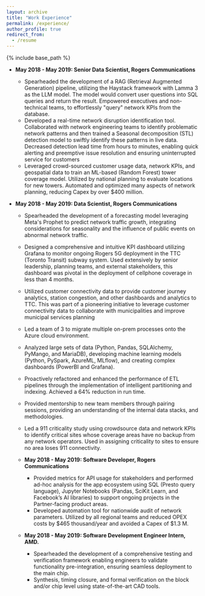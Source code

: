```yaml
---
layout: archive
title: "Work Experience"
permalink: /experience/
author_profile: true
redirect_from:
  - /resume
---
```

  
{% include base_path %}



* **May 2018 - May 2019: Senior Data Scientist, Rogers Communications**
  * Spearheaded the development of a RAG (Retrieval Augmented Generation) pipeline, utilizing the Haystack framework with Lamma 3 as the LLM model. The model would convert user questions into SQL queries and return the result. Empowered executives and non-technical teams, to effortlessly "query" network KPIs from the database.
  * Developed a real-time network disruption identification tool. Collaborated with network engineering teams to identify problematic network patterns and then trained a Seasonal decomposition (STL) detection model to swiftly identify these patterns in live data. Decreased detection lead time from hours to minutes, enabling quick alerting and preemptive issue resolution and ensuring uninterrupted service for customers
  * Leveraged crowd-sourced customer usage data, network KPIs, and geospatial data to train an ML-based (Random Forest) tower coverage model. Utilized by national planning to evaluate locations for new towers. Automated and optimized many aspects of network planning, reducing Capex by over $400 million.

* **May 2018 - May 2019: Data Scientist, Rogers Communications**
  * Spearheaded the development of a forecasting model leveraging Meta's Prophet to predict network traffic growth, integrating considerations for seasonality and the influence of public events on abnormal network traffic.
  * Designed a comprehensive and intuitive KPI dashboard utilizing Grafana to monitor ongoing Rogers 5G deployment in the TTC (Toronto Transit) subway system. Used extensively by senior leadership, planning teams, and external stakeholders, this dashboard was pivotal in the deployment of cellphone coverage in less than 4 months. 
  * Utilized customer connectivity data to provide customer journey analytics, station congestion, and other dashboards and analytics to TTC. This was part of a pioneering initiative to leverage customer connectivity data to collaborate with municipalities and improve municipal services planning
  *  Led a team of 3 to migrate multiple on-prem processes onto the Azure cloud environment. 
  * Analyzed large sets of data (Python, Pandas, SQLAlchemy, PyMango, and MariaDB), developing machine learning models (Python, PySpark, AzureML, MLflow), and creating complex dashboards (PowerBI and Grafana). 
  * Proactively refactored and enhanced the performance of ETL pipelines through the implementation of intelligent partitioning and indexing. Achieved a 64% reduction in run time.
  *  Provided mentorship to new team members through pairing sessions, providing an understanding of the internal data stacks, and methodologies.
  * Led a 911 criticality study using crowdsource data and network KPIs to identify critical sites whose coverage areas have no backup from any network operators. Used in assigning criticality to sites to ensure no area loses 911 connectivity. 


  * **May 2018 - May 2019: Software Developer, Rogers Communications**
    * Provided metrics for API usage for stakeholders and performed ad-hoc analysis for the app ecosystem using SQL (Presto query
language), Jupyter Notebooks (Pandas, SciKit Learn, and Facebook’s AI libraries) to support ongoing projects in the
Partner-facing product areas.
    * Developed automation tool for nationwide audit of network parameters. Utilized by all regional teams and reduced OPEX costs by $465 thousand/year and avoided a Capex of $1.3 M. 


  * **May 2018 - May 2019: Software Development Engineer Intern, AMD.**
    * Spearheaded the development of a comprehensive testing and verification framework enabling engineers to validate functionality pre-integration, ensuring seamless deployment to the main chip.
    * Synthesis, timing closure, and formal verification on the block and/or chip level using state-of-the-art CAD tools.
 